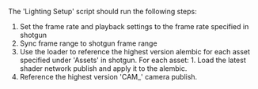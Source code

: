 The 'Lighting Setup' script should run the following steps:

1. Set the frame rate and playback settings to the frame rate specified in shotgun
2. Sync frame range to shotgun frame range
3. Use the loader to reference the highest version alembic for each asset specified under 'Assets' in shotgun. For each asset:
       1. Load the latest shader network publish and apply it to the alembic. 
4. Reference the highest version 'CAM_' camera publish.